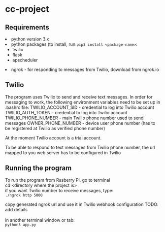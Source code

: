 # cc-project

<h2>Requirements</h2>
<li>python version 3.x</li>
<li>python packages (to install, run <code>pip3 install &lt;package-name&gt;</code>:
<ul>
<li>twilio</li>
<li>flask</li>
<li>apscheduler</li>
</ul>
</li>
<li>ngrok  - for responding to messages from Twilio, download from ngrok.io</li>

<h2>Twilio</h2>
The program uses Twilio to send and receive text messages.
In order for messaging to work, the following environment variables need to be set up in .bashrc file:
TWILIO_ACCOUNT_SID - credential to log into Twilio account
TWILIO_AUTH_TOKEN - credential to log into Twilio account
TWILIO_PHONE_NUMBER - main Twilio phone number used to send messages
OWNER_PHONE_NUMBER - device user phone number (has to be registered at Twilio as verified phone number)

At the moment Twilio account is a trial account.

To be able to respond to text messages from Twilio phone number, the url mapped to you web server has to be configured in Twilio


<h2>Running the program</h2>
To run the program from Rasberry Pi, go to terminal<br/>
cd &lt;directory where the project is&gt;<br>
if you want Twilio number to receive messages, type:<br>
<code>./ngrok http 5000</code>

copy generated ngrok url and use it in Twilio webhook configuration TODO: add details<br><br>
in another terminal window or tab:<br>
<code>python3 app.py</code>